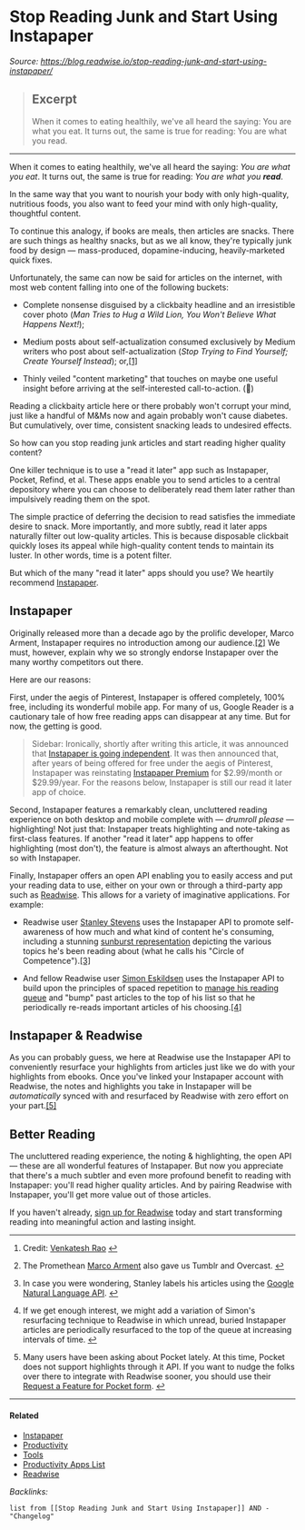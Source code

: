 # Stop Reading Junk and Start Using Instapaper

*Source: https://blog.readwise.io/stop-reading-junk-and-start-using-instapaper/*

 > 
 > ## Excerpt
 > 
 > When it comes to eating healthily, we've all heard the saying: You are what you eat.  It turns out, the same is true for reading: You are what you read.

---

When it comes to eating healthily, we've all heard the saying: *You are what you eat*. It turns out, the same is true for reading: *You are what you **read***.

In the same way that you want to nourish your body with only high-quality, nutritious foods, you also want to feed your mind with only high-quality, thoughtful content.

To continue this analogy, if books are meals, then articles are snacks. There are such things as healthy snacks, but as we all know, they're typically junk food by design — mass-produced, dopamine-inducing, heavily-marketed quick fixes.

Unfortunately, the same can now be said for articles on the internet, with most web content falling into one of the following buckets:

* Complete nonsense disguised by a clickbaity headline and an irresistible cover photo (*Man Tries to Hug a Wild Lion, You Won't Believe What Happens Next!*);

* Medium posts about self-actualization consumed exclusively by Medium writers who post about self-actualization (*Stop Trying to Find Yourself; Create Yourself Instead*); or,[\[1\]](https://blog.readwise.io/stop-reading-junk-and-start-using-instapaper/#fn1)

* Thinly veiled "content marketing" that touches on maybe one useful insight before arriving at the self-interested call-to-action. (🌚)

Reading a clickbaity article here or there probably won't corrupt your mind, just like a handful of M&Ms now and again probably won't cause diabetes. But cumulatively, over time, consistent snacking leads to undesired effects.

So how can you stop reading junk articles and start reading higher quality content?

One killer technique is to use a "read it later" app such as Instapaper, Pocket, Refind, et al. These apps enable you to send articles to a central depository where you can choose to deliberately read them later rather than impulsively reading them on the spot.

The simple practice of deferring the decision to read satisfies the immediate desire to snack. More importantly, and more subtly, read it later apps naturally filter out low-quality articles. This is because disposable clickbait quickly loses its appeal while high-quality content tends to maintain its luster. In other words, time is a potent filter.

But which of the many "read it later" apps should you use? We heartily recommend [Instapaper](https://www.instapaper.com/).

## Instapaper

Originally released more than a decade ago by the prolific developer, Marco Arment, Instapaper requires no introduction among our audience.[\[2\]](https://blog.readwise.io/stop-reading-junk-and-start-using-instapaper/#fn2) We must, however, explain why we so strongly endorse Instapaper over the many worthy competitors out there.

Here are our reasons:

First, under the aegis of Pinterest, Instapaper is offered completely, 100% free, including its wonderful mobile app. For many of us, Google Reader is a cautionary tale of how free reading apps can disappear at any time. But for now, the getting is good.

 > 
 > Sidebar: Ironically, shortly after writing this article, it was announced that [Instapaper is going independent](http://blog.instapaper.com/post/175953870856). It was then announced that, after years of being offered for free under the aegis of Pinterest, Instapaper was reinstating [Instapaper Premium](http://blog.instapaper.com/post/176732408411) for $2.99/month or $29.99/year. For the reasons below, Instapaper is still our read it later app of choice.

Second, Instapaper features a remarkably clean, uncluttered reading experience on both desktop and mobile complete with — *drumroll please* — highlighting! Not just that: Instapaper treats highlighting and note-taking as first-class features. If another "read it later" app happens to offer highlighting (most don't), the feature is almost always an afterthought. Not so with Instapaper.

Finally, Instapaper offers an open API enabling you to easily access and put your reading data to use, either on your own or through a third-party app such as [Readwise](https://readwise.io/). This allows for a variety of imaginative applications. For example:

* Readwise user [Stanley Stevens](http://www.clarelegere.com/profiles/1) uses the Instapaper API to promote self-awareness of how much and what kind of content he's consuming, including a stunning [sunburst representation](http://www.clarelegere.com/profiles/1/sunburst) depicting the various topics he's been reading about (what he calls his "Circle of Competence").[\[3\]](https://blog.readwise.io/stop-reading-junk-and-start-using-instapaper/#fn3)

* And fellow Readwise user [Simon Eskildsen](https://twitter.com/Sirupsen) uses the Instapaper API to build upon the principles of spaced repetition to [manage his reading queue](http://sirupsen.com/playlists/) and "bump" past articles to the top of his list so that he periodically re-reads important articles of his choosing.[\[4\]](https://blog.readwise.io/stop-reading-junk-and-start-using-instapaper/#fn4)

## Instapaper & Readwise

As you can probably guess, we here at Readwise use the Instapaper API to conveniently resurface your highlights from articles just like we do with your highlights from ebooks. Once you've linked your Instapaper account with Readwise, the notes and highlights you take in Instapaper will be *automatically* synced with and resurfaced by Readwise with zero effort on your part.[\[5\]](https://blog.readwise.io/stop-reading-junk-and-start-using-instapaper/#fn5)

## Better Reading

The uncluttered reading experience, the noting & highlighting, the open API — these are all wonderful features of Instapaper. But now you appreciate that there's a much subtler and even more profound benefit to reading with Instapaper: you'll read higher quality articles. And by pairing Readwise with Instapaper, you'll get more value out of those articles.

If you haven't already, [sign up for Readwise](https://readwise.io/) today and start transforming reading into meaningful action and lasting insight.

---

1. Credit: [Venkatesh Rao](https://www.ribbonfarm.com/2015/02/18/a-dent-in-the-universe/) [↩︎](https://blog.readwise.io/stop-reading-junk-and-start-using-instapaper/#fnref1)

1. The Promethean [Marco Arment](https://en.wikipedia.org/wiki/Marco_Arment) also gave us Tumblr and Overcast. [↩︎](https://blog.readwise.io/stop-reading-junk-and-start-using-instapaper/#fnref2)

1. In case you were wondering, Stanley labels his articles using the [Google Natural Language API](https://cloud.google.com/natural-language/). [↩︎](https://blog.readwise.io/stop-reading-junk-and-start-using-instapaper/#fnref3)

1. If we get enough interest, we might add a variation of Simon's resurfacing technique to Readwise in which unread, buried Instapaper articles are periodically resurfaced to the top of the queue at increasing intervals of time. [↩︎](https://blog.readwise.io/stop-reading-junk-and-start-using-instapaper/#fnref4)

1. Many users have been asking about Pocket lately. At this time, Pocket does not support highlights through it API. If you want to nudge the folks over there to integrate with Readwise sooner, you should use their [Request a Feature for Pocket form](https://docs.google.com/forms/d/e/1FAIpQLSdoQsZY5IWoac93FlhruW_0trESATQVmlhSIW9JOQ6Fgpnbow/viewform). [↩︎](https://blog.readwise.io/stop-reading-junk-and-start-using-instapaper/#fnref5)

---

#### Related

* [Instapaper](../3-Resources/Tools/PKM%20Tools/Instapaper.md)
* [Productivity](../2-Areas/MOCs/Productivity.md)
* [Tools](../3-Resources/Tools/Tools.md)
* [Productivity Apps List](../2-Areas/Lists/Productivity%20Apps%20List.md)
* [Readwise](../3-Resources/Tools/PKM%20Tools/Readwise.md)

*Backlinks:*

````dataview
list from [[Stop Reading Junk and Start Using Instapaper]] AND -"Changelog"
````
